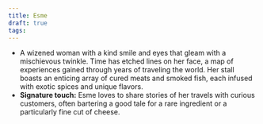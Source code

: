 ```yaml
---
title: Esme
draft: true
tags:
---
```


- A wizened woman with a kind smile and eyes that gleam with a mischievous twinkle. Time has etched lines on her face, a map of experiences gained through years of traveling the world. Her stall boasts an enticing array of cured meats and smoked fish, each infused with exotic spices and unique flavors.
- **Signature touch:** Esme loves to share stories of her travels with curious customers, often bartering a good tale for a rare ingredient or a particularly fine cut of cheese.
